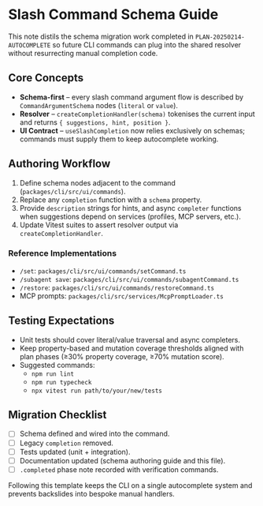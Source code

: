 <!-- @plan:PLAN-20251013-AUTOCOMPLETE.P12 @requirement:REQ-006 -->

# Slash Command Schema Guide

This note distils the schema migration work completed in
`PLAN-20250214-AUTOCOMPLETE` so future CLI commands can plug into the shared
resolver without resurrecting manual completion code.

## Core Concepts

- **Schema-first** – every slash command argument flow is described by
  `CommandArgumentSchema` nodes (`literal` or `value`).
- **Resolver** – `createCompletionHandler(schema)` tokenises the current input
  and returns `{ suggestions, hint, position }`.
- **UI Contract** – `useSlashCompletion` now relies exclusively on schemas;
  commands must supply them to keep autocomplete working.

## Authoring Workflow

1. Define schema nodes adjacent to the command (`packages/cli/src/ui/commands`).
2. Replace any `completion` function with a `schema` property.
3. Provide `description` strings for hints, and async `completer` functions when
   suggestions depend on services (profiles, MCP servers, etc.).
4. Update Vitest suites to assert resolver output via `createCompletionHandler`.

### Reference Implementations

- `/set`: `packages/cli/src/ui/commands/setCommand.ts`
- `/subagent save`: `packages/cli/src/ui/commands/subagentCommand.ts`
- `/restore`: `packages/cli/src/ui/commands/restoreCommand.ts`
- MCP prompts: `packages/cli/src/services/McpPromptLoader.ts`

## Testing Expectations

- Unit tests should cover literal/value traversal and async completers.
- Keep property-based and mutation coverage thresholds aligned with
  plan phases (≥30% property coverage, ≥70% mutation score).
- Suggested commands:
  - `npm run lint`
  - `npm run typecheck`
  - `npx vitest run path/to/your/new/tests`

## Migration Checklist

- [ ] Schema defined and wired into the command.
- [ ] Legacy `completion` removed.
- [ ] Tests updated (unit + integration).
- [ ] Documentation updated (schema authoring guide and this file).
- [ ] `.completed` phase note recorded with verification commands.

Following this template keeps the CLI on a single autocomplete system and
prevents backslides into bespoke manual handlers.
